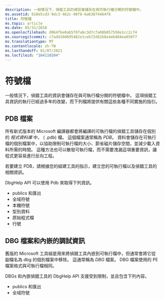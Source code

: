```yaml
---
description: 一般情況下，偵錯工具的資訊會儲存在與可執行檔分開的符號檔中。
ms.assetid: 610e5cd3-9dc3-462c-98f8-6a63874464f8
title: 符號檔
ms.topic: article
ms.date: 05/31/2018
ms.openlocfilehash: d964fbe0ab5f07a6c3d7cfa08b057550e1cc2c74
ms.sourcegitcommit: c7add10d695482e1ceb72d62b8a4ebd84ea050f7
ms.translationtype: MT
ms.contentlocale: zh-TW
ms.lasthandoff: 01/07/2021
ms.locfileid: "104110204"
---
```

# <a name="symbol-files"></a>符號檔

一般情況下，偵錯工具的資訊會儲存在與可執行檔分開的符號檔中。 這項偵錯工具資訊的執行已經過多年的改變，而下列檔將提供有關這些各種不同實施的指引。

## <a name="pdb-files"></a>PDB 檔案

所有新式版本的 Microsoft 編譯器都會將編譯的可執行檔的偵錯工具儲存在個別的 *程式資料庫* 中， ( .pdb) 檔。 這個檔案通常稱為 *PDB*。 資料會儲存在可執行檔的個別檔案中，以協助限制可執行檔的大小、節省磁片儲存空間，並減少載入資料所需的時間。 這種方法也可以散發可執行檔，而不需要洩漏這項重要資訊，讓程式更容易進行反向工程。

若要建立 PDB，請根據您的組建工具的指示，建立您的可執行檔以及偵錯工具的相關資訊。

DbgHelp API 可以使用 Pdb 來取得下列資訊。

-   publics 和匯出
-   全域符號
-   本機符號
-   型別資料
-   原始程式檔
-   行號

## <a name="dbg-files-and-embedded-debug-information"></a>DBG 檔案和內嵌的調試資訊

舊版的 Microsoft 工具組是用來將偵錯工具內嵌到可執行檔中，但通常會將它從副檔名為 dbg 的個別檔案中移除。 這通常稱為 *DBG* 檔案。 DBG 檔案使用的 PE 檔案格式與可執行檔相同。

DBGs 和內嵌偵錯工具的 DbgHelp API 支援受到限制，並且包含下列內容。

-   publics 和匯出
-   全域符號

 

 



